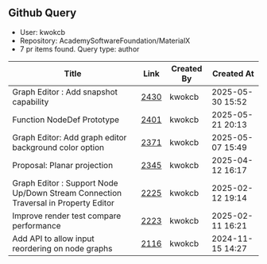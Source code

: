 ## Github Query
- User: kwokcb
- Repository: AcademySoftwareFoundation/MaterialX
- 7 pr items found. Query type: author

| Title | Link |  Created By | Created At |
| --- | --- |  --- | --- |
| Graph Editor : Add snapshot capability | [2430](https://github.com/AcademySoftwareFoundation/MaterialX/pull/2430) |  kwokcb | 2025-05-30 15:52 |
| Function NodeDef Prototype | [2401](https://github.com/AcademySoftwareFoundation/MaterialX/pull/2401) |  kwokcb | 2025-05-21 20:13 |
| Graph Editor: Add graph editor background color option | [2371](https://github.com/AcademySoftwareFoundation/MaterialX/pull/2371) |  kwokcb | 2025-05-07 15:49 |
| Proposal: Planar projection   | [2345](https://github.com/AcademySoftwareFoundation/MaterialX/pull/2345) |  kwokcb | 2025-04-12 16:17 |
| Graph Editor : Support Node Up/Down Stream Connection Traversal in Property Editor | [2225](https://github.com/AcademySoftwareFoundation/MaterialX/pull/2225) |  kwokcb | 2025-02-12 19:14 |
| Improve render test compare performance | [2223](https://github.com/AcademySoftwareFoundation/MaterialX/pull/2223) |  kwokcb | 2025-02-11 16:21 |
| Add API to allow input reordering on node graphs | [2116](https://github.com/AcademySoftwareFoundation/MaterialX/pull/2116) |  kwokcb | 2024-11-15 14:27 |
